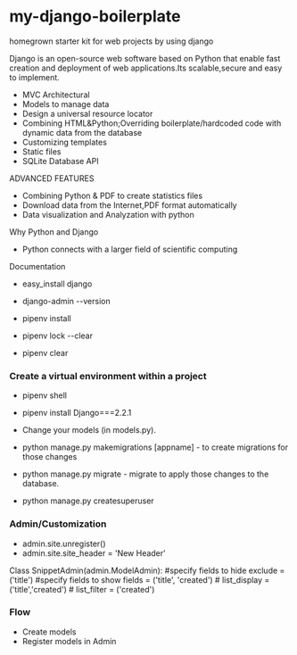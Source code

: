 # my-django-boilerplate
homegrown starter kit for web projects by using django

Django is an open-source web software based on Python that enable fast creation and deployment of web applications.Its scalable,secure and easy to implement.

- MVC Architectural
- Models to manage data
- Design a universal resource locator
- Combining HTML&Python;Overriding boilerplate/hardcoded code with dynamic data from the database
- Customizing templates
- Static files
- SQLite Database API

ADVANCED FEATURES

- Combining Python & PDF to create statistics files
- Download data from the Internet,PDF format automatically
- Data visualization and Analyzation with python

Why Python and Django
- Python connects with a larger field of scientific computing


Documentation
- easy_install django
- django-admin --version
- pipenv install

- pipenv lock --clear
- pipenv clear

### Create a virtual environment within a project
- pipenv shell
- pipenv install Django===2.2.1

- Change your models (in models.py).
- python manage.py makemigrations [appname] - to create migrations for those changes
- python manage.py migrate - migrate to apply those changes to the database.
- python manage.py createsuperuser


### Admin/Customization
- admin.site.unregister()
- admin.site.site_header = 'New Header'

Class SnippetAdmin(admin.ModelAdmin):
    #specify fields to hide
    exclude = ('title')
    #specify fields to show
    fields = ('title', 'created')
    #
    list_display = ('title','created')
    #
    list_filter = ('created')


### Flow
- Create models
- Register models in Admin